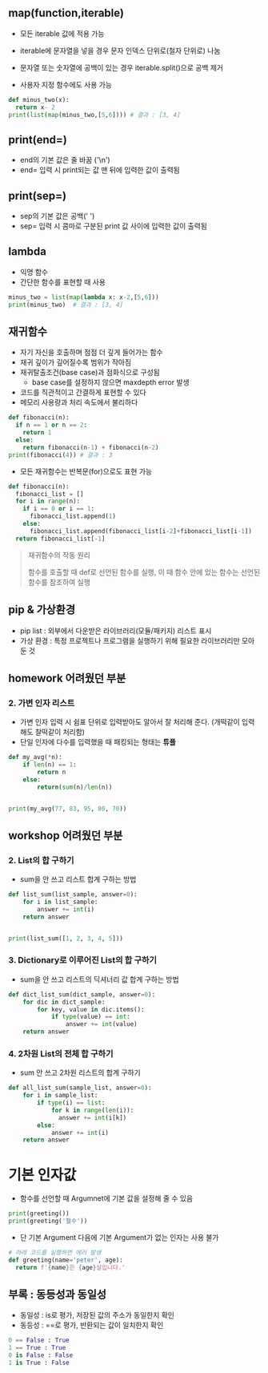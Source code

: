 ## map(function,iterable)

- 모든 iterable 값에 적용 가능
- iterable에 문자열을 넣을 경우 문자 인덱스 단위로(철자 단위로) 나눔
- 문자열 또는 숫자열에 공백이 있는 경우 iterable.split()으로 공백 제거

- 사용자 지정 함수에도 사용 가능
```python
def minus_two(x):
  return x- 2
print(list(map(minus_two,[5,6]))) # 결과 : [3, 4]
```

## print(end=)

- end의 기본 값은 줄 바꿈 ('\n')
- end= 입력 시 print되는 값 맨 뒤에 입력한 값이 출력됨

## print(sep=)

- sep의 기본 값은 공백(' ')
- sep= 입력 시 콤마로 구분된 print 값 사이에 입력한 값이 출력됨

## lambda

- 익명 함수
- 간단한 함수를 표현할 때 사용

```python
minus_two = list(map(lambda x: x-2,[5,6]))
print(minus_two)  # 결과 : [3, 4]
```

## 재귀함수

- 자기 자신을 호출하며 점점 더 깊게 들어가는 함수
- 재귀 깊이가 깊어질수록 범위가 작아짐
- 재귀탈출조건(base case)과 점화식으로 구성됨
  - base case를 설정하지 않으면 maxdepth error 발생
- 코드를 직관적이고 간결하게 표현할 수 있다
- 메모리 사용량과 처리 속도에서 불리하다

```python
def fibonacci(n):
  if n == 1 or n == 2:
    return 1
  else:
    return fibonacci(n-1) + fibonacci(n-2)
print(fibonacci(4)) # 결과 : 3
```

- 모든 재귀함수는 반복문(for)으로도 표현 가능

```python
def fibonacci(n):
  fibonacci_list = []
  for i in range(n):
    if i == 0 or i == 1:
      fibonacci_list.append(1)
    else:
      fibonacci_list.append(fibonacci_list[i-2]+fibonacci_list[i-1])
  return fibonacci_list[-1]
```

> 재귀함수의 작동 원리
>
> 함수를 호출할 때 def로 선언된 함수를 실행, 이 때 함수 안에 있는 함수는 선언된 함수를 참조하여 실행

## pip & 가상환경

- pip list : 외부에서 다운받은 라이브러리(모듈/패키지) 리스트 표시
- 가상 환경 : 특정 프로젝트나 프로그램을 실행하기 위해 필요한 라이브러리만 모아둔 것

## homework 어려웠던 부분

### 2. 가변 인자 리스트

- 가변 인자 입력 시 쉼표 단위로 입력받아도 알아서 잘 처리해 준다.
  (개떡같이 입력해도 찰떡같이 처리함)
- 단일 인자에 다수를 입력했을 때 패킹되는 형태는 **튜플**

```python
def my_avg(*n):
    if len(n) == 1:
        return n
    else:
        return(sum(n)/len(n))


print(my_avg(77, 83, 95, 80, 70))
```

## workshop 어려웠던 부분

### 2. List의 합 구하기

- sum을 안 쓰고 리스트 합계 구하는 방법

```python
def list_sum(list_sample, answer=0):
    for i in list_sample:
        answer += int(i)
    return answer


print(list_sum([1, 2, 3, 4, 5]))
```

### 3. Dictionary로 이루어진 List의 합 구하기

- sum을 안 쓰고 리스트의 딕셔너리 값 합계 구하는 방법

```python
def dict_list_sum(dict_sample, answer=0):
    for dic in dict_sample:
        for key, value in dic.items():
            if type(value) == int:
                answer += int(value)
    return answer
```

### 4. 2차원 List의 전체 합 구하기

- sum 안 쓰고 2차원 리스트의 합계 구하기

```python
def all_list_sum(sample_list, answer=0):
    for i in sample_list:
        if type(i) == list:
            for k in range(len(i)):
              answer += int(i[k])
        else:
            answer += int(i)    
    return answer
```
# 기본 인자값

- 함수를 선언할 때 Argumnet에 기본 값을 설정해 줄 수 있음

```python
print(greeting())
print(greeting('철수'))
```

- 단 기본 Argument 다음에 기본 Argument가 없는 인자는 사용 불가

```python
# 아래 코드를 실행하면 에러 발생
def greeting(name='peter', age):
  return f'{name}은 {age}살입니다.'
```

## 부록 : 동등성과 동일성

- 동일성 : is로 평가, 저장된 값의 주소가 동일한지 확인
- 동등성 : ==로 평가, 반환되는 값이 일치한지 확인

```python
0 == False : True
1 == True : True
0 is False : False
1 is True : False
```